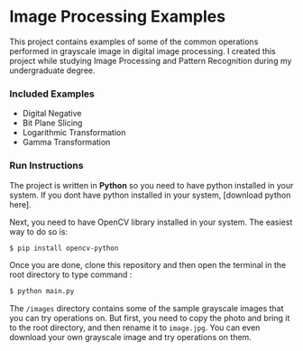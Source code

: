 # Image Processing Examples

This project contains examples of some of the common operations performed in grayscale image in digital image processing. I created this project while studying Image Processing and Pattern Recognition during my undergraduate degree.

### Included Examples

  - Digital Negative
  - Bit Plane Slicing
  - Logarithmic Transformation
  - Gamma Transformation

### Run Instructions
The project is written in **Python** so you need to have python installed in your system. If you dont have python installed in your system, [download python here].

Next, you need to have OpenCV library installed in your system. The easiest way to do so is: 
```sh
$ pip install opencv-python
```

Once you are done, clone this repository and then open the terminal in the root directory to type command : 
```sh
$ python main.py
```

The ```/images``` directory contains some of the sample grayscale images that you can try operations on. But first, you need to copy the photo and bring it to the root directory, and then rename it to ```image.jpg```. You can even download your own grayscale image and try operations on them.
